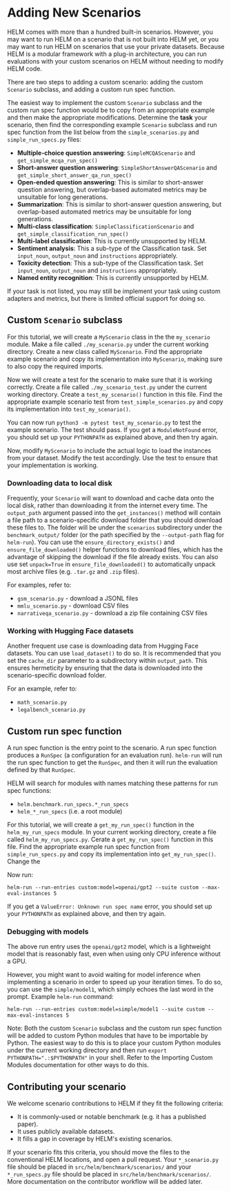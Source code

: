 # Adding New Scenarios

HELM comes with more than a hundred built-in scenarios. However, you may want to run HELM on a scenario that is not built into HELM yet, or you may want to run HELM on scenarios that use your private datasets. Because HELM is a modular framework with a plug-in architecture, you can run evaluations with your custom scenarios on HELM without needing to modify HELM code.

There are two steps to adding a custom scenario: adding the custom `Scenario` subclass, and adding a custom run spec function.

The easiest way to implement the custom `Scenario` subclass and the custom run spec function would be to copy from an appropriate example and then make the appropriate modifications. Determine the **task** your scenario, then find the corresponding example `Scenario` subclass and run spec function from the list below from the `simple_scenarios.py` and `simple_run_specs.py` files:

- **Multiple-choice question answering**: `SimpleMCQAScenario` and `get_simple_mcqa_run_spec()`
- **Short-answer question answering**: `SimpleShortAnswerQAScenario` and `get_simple_short_answer_qa_run_spec()`
- **Open-ended question answering**: This is similar to short-answer question answering, but overlap-based automated metrics may be unsuitable for long generations.
- **Summarization**: This is similar to short-answer question answering, but overlap-based automated metrics may be unsuitable for long generations.
- **Multi-class classification**: `SimpleClassificationScenario` and `get_simple_classification_run_spec()`
- **Multi-label classification**: This is currently unsupported by HELM.
- **Sentiment analysis**: This a sub-type of the Classification task. Set `input_noun`, `output_noun` and `instructions` appropriately.
- **Toxicity detection**: This a sub-type of the Classification task. Set `input_noun`, `output_noun` and `instructions` appropriately.
- **Named entity recognition**: This is currently unsupported by HELM.

If your task is not listed, you may still be implement your task using custom adapters and metrics, but there is limited official support for doing so.

## Custom `Scenario` subclass

For this tutorial, we will create a `MyScenario` class in the the `my_scenario` module. Make a file called `./my_scenario.py` under the current working directory. Create a new class called `MyScenario`. Find the appropriate example scenario and copy its implementation into `MyScenario`, making sure to also copy the required imports.

Now we will create a test for the scenario to make sure that it is working correctly. Create a file called `./my_scenario_test.py` under the current working directory. Create a `test_my_scenario()` function in this file. Find the appropriate example scenario test from `test_simple_scenarios.py` and copy its implementation into `test_my_scenario()`.

You can now run `python3 -m pytest test_my_scenario.py` to test the example scenario. The test should pass. If you get a `ModuleNotFound` error, you should set up your `PYTHONPATH` as explained above, and then try again.

Now, modify `MyScenario` to include the actual logic to load the instances from your dataset. Modify the test accordingly. Use the test to ensure that your implementation is working.

### Downloading data to local disk

Frequently, your `Scenario` will want to download and cache data onto the local disk, rather than downloading it from the internet every time. The `output_path` argument passed into the `get_instances()` method will contain a file path to a scenario-specific download folder that you should download these files to. The folder will be under the `scenarios` subdirectory under the `benchmark_output/` folder (or the path specified by the `--output-path` flag for `helm-run`). You can use the `ensure_directory_exists()` and `ensure_file_downloaded()` helper functions to download files, which has the advantage of skipping the download if the file already exists. You can also use set `unpack=True` in `ensure_file_downloaded()` to automatically unpack most archive files (e.g. `.tar.gz` and `.zip` files).

For examples, refer to:

- `gsm_scenario.py` - download a JSONL files
- `mmlu_scenario.py` - download CSV files
- `narrativeqa_scenario.py` - download a zip file containing CSV files

### Working with Hugging Face datasets

Another frequent use case is downloading data from Hugging Face datasets. You can use `load_dataset()` to do so. It is recommended that you set the `cache_dir` parameter to a subdirectory within `output_path`. This ensures hermeticity by ensuring that the data is downloaded into the scenario-specific download folder.

For an example, refer to:

- `math_scenario.py`
- `legalbench_scenario.py`

## Custom run spec function

A run spec function is the entry point to the scenario. A run spec function produces a `RunSpec` (a configuration for an evaluation run). `helm-run` will run the run spec function to get the `RunSpec`, and then it will run the evaluation defined by that `RunSpec`.

HELM will search for modules with names matching these patterns for run spec functions:

- `helm.benchmark.run_specs.*_run_specs`
- `helm_*_run_specs` (i.e. a root module)

For this tutorial, we will create a `get_my_run_spec()` function in the `helm_my_run_specs` module. In your current working directory, create a file called `helm_my_run_specs.py`. Cerate a `get_my_run_spec()` function in this file. Find the appropriate example run spec function from `simple_run_specs.py` and copy its implementation into `get_my_run_spec()`. Change the 

Now run:

```
helm-run --run-entries custom:model=openai/gpt2 --suite custom --max-eval-instances 5
```

If you get a `ValueError: Unknown run spec name` error, you should set up your `PYTHONPATH` as explained above, and then try again.

### Debugging with models

The above run entry uses the `openai/gpt2` model, which is a lightweight model that is reasonably fast, even when using only CPU inference without a GPU.

However, you might want to avoid waiting for model inference when implementing a scenario in order to speed up your iteration times. To do so, you can use the `simple/model1`, which simply echoes the last word in the prompt. Example `helm-run` command:

```
helm-run --run-entries custom:model=simple/model1 --suite custom --max-eval-instances 5
```

Note: Both the custom `Scenario` subclass and the custom run spec function will be added to custom Python modules that have to be importable by Python. The easiest way to do this is to place your custom Python modules under the current working directory and then run `export PYTHONPATH=".:$PYTHONPATH"` in your shell. Refer to the Importing Custom Modules documentation for other ways to do this.

## Contributing your scenario

We welcome scenario contributions to HELM if they fit the following criteria:

- It is commonly-used or notable benchmark (e.g. it has a published paper).
- It uses publicly available datasets.
- It fills a gap in coverage by HELM's existing scenarios.

If your scenario fits this criteria, you should move the files to the conventional HELM locations, and open a pull request. Your `*_scenario.py` file should be placed in `src/helm/benchmark/scenarios/` and  your `*_run_specs.py` file should be placed in `src/helm/benchmark/scenarios/`. More documentation on the contributor workflow will be added later.
